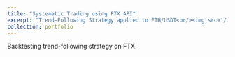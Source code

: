```yaml
---
title: "Systematic Trading using FTX API"
excerpt: "Trend-Following Strategy applied to ETH/USDT<br/><img src='/images/Trend-following Sharpe Field.png' height="200" width="300">"
collection: portfolio
---
```


Backtesting trend-following strategy on FTX


